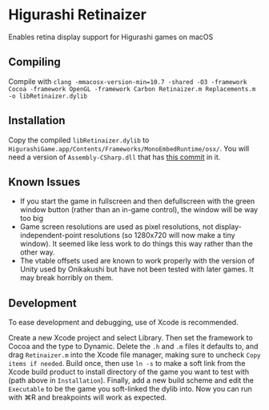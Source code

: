 # Higurashi Retinaizer

Enables retina display support for Higurashi games on macOS

## Compiling
Compile with `clang -mmacosx-version-min=10.7 -shared -O3 -framework Cocoa -framework OpenGL -framework Carbon Retinaizer.m Replacements.m -o libRetinaizer.dylib`

## Installation
Copy the compiled `libRetinaizer.dylib` to `HigurashiGame.app/Contents/Frameworks/MonoEmbedRuntime/osx/`.  You will need a version of `Assembly-CSharp.dll` that has [this commit](https://github.com/07th-mod/higurashi-assembly/commit/0f625a5bcebdb07674531b92eb68f8d16a9bc14f) in it.

## Known Issues
- If you start the game in fullscreen and then defullscreen with the green window button (rather than an in-game control), the window will be way too big
- Game screen resolutions are used as pixel resolutions, not display-independent-point resolutions (so 1280x720 will now make a tiny window).  It seemed like less work to do things this way rather than the other way.
- The vtable offsets used are known to work properly with the version of Unity used by Onikakushi but have not been tested with later games.  It may break horribly on them.

## Development
To ease development and debugging, use of Xcode is recommended.

Create a new Xcode project and select Library.  Then set the framework to Cocoa and the type to Dynamic.  Delete the `.h` and `.m` files it defaults to, and drag `Retinaizer.m` into the Xcode file manager, making sure to uncheck `Copy items if needed`.  Build once, then use `ln -s` to make a soft link from the Xcode build product to install directory of the game you want to test with (path above in `Installation`).  Finally, add a new build scheme and edit the `Executable` to be the game you soft-linked the dylib into.  Now you can run with ⌘R and breakpoints will work as expected. 
